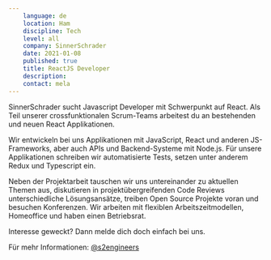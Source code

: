 ```yaml
---
    language: de
    location: Ham
    discipline: Tech
    level: all
    company: SinnerSchrader
    date: 2021-01-08
    published: true
    title: ReactJS Developer
    description: 
    contact: mela
---
```


SinnerSchrader sucht Javascript Developer mit Schwerpunkt auf React. Als Teil unserer crossfunktionalen Scrum-Teams arbeitest du an bestehenden und neuen React Applikationen.

Wir entwickeln bei uns Applikationen mit JavaScript, React und anderen JS-Frameworks, aber auch APIs und Backend-Systeme mit Node.js. Für unsere Applikationen schreiben wir automatisierte Tests, setzen unter anderem Redux und Typescript ein.

Neben der Projektarbeit tauschen wir uns untereinander zu aktuellen Themen aus, diskutieren in projektübergreifenden Code Reviews unterschiedliche Lösungsansätze, treiben Open Source Projekte voran und besuchen Konferenzen. Wir arbeiten mit flexiblen Arbeitszeitmodellen, Homeoffice und haben einen Betriebsrat.

Interesse geweckt? Dann melde dich doch einfach bei uns.

Für mehr Informationen: [@s2engineers](https://twitter.com/s2engineers.com)
